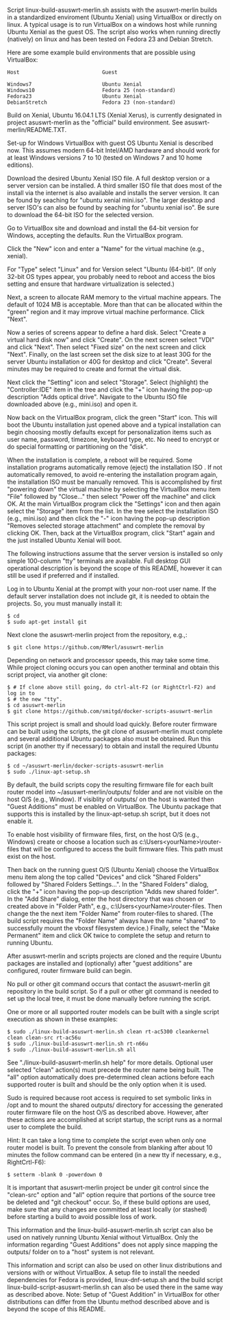 Script linux-build-asuswrt-merlin.sh assists with the asuswrt-merlin builds in a
standardized enviroment (Ubuntu Xenial) using VirtualBox or directly on linux.
A typical usage is to run VirtualBox on a windows host while running Ubuntu
Xenial as the guest OS. The script also works when running directly (natively)
on linux and has been tested on Fedora 23 and Debian Stretch.

Here are some example build environments that are possible using VirtualBox:
```
Host                           Guest

Windows7                       Ubuntu Xenial
Windows10                      Fedora 25 (non-standard)
Fedora23                       Ubuntu Xenial
DebianStretch                  Fedora 23 (non-standard)
```
Build on Xenial, Ubuntu 16.04.1 LTS (Xenial Xerus), is currently designated in
project asuswrt-merlin as the "official" build environment. See
asuswrt-merlin/README.TXT.

Set-up for Windows VirtualBox with guest OS Ubuntu Xenial is described now.
This assumes modern 64-bit Intel/AMD hardware and should work for at least
Windows versions 7 to 10 (tested on Windows 7 and 10 home editions).

Download the desired Ubuntu Xenial ISO file. A full desktop version or a server
version can be installed. A third smaller ISO file that does most of the install
via the internet is also available and installs the server version. It can be
found by seaching for "ubuntu xenial mini.iso". The larger desktop and server
ISO's can also be found by seaching for "ubuntu xenial iso". Be sure to download
the 64-bit ISO for the selected version.

Go to VirtualBox site and download and install the 64-bit version for Windows,
accepting the defaults. Run the VirtualBox program.

Click the "New" icon and enter a "Name" for the virtual machine (e.g., xenial).

For "Type" select "Linux" and for Version select "Ubuntu (64-bit)". (If only
32-bit OS types appear, you probably need to reboot and access the bios
setting and ensure that hardware virtualization is selected.)

Next, a screen to allocate RAM memory to the virtual machine appears. The
default of 1024 MB is acceptable. More than that can be allocated within the
"green" region and it may improve virtual machine performance. Click "Next".

Now a series of screens appear to define a hard disk. Select "Create a virtual
hard disk now" and click "Create". On the next screen select "VDI" and click
"Next". Then select "Fixed size" on the next screen and click "Next". Finally,
on the last screen set the disk size to at least 30G for the server Ubuntu
installation or 40G for desktop and click "Create". Several minutes may be
required to create and format the virtual disk.

Next click the "Setting" icon and select "Storage". Select (highlight) the
"Controller:IDE" item in the tree and click the "+" icon having the pop-up
description "Adds optical drive". Navigate to the Ubuntu ISO file
downloaded above (e.g., mini.iso) and open it.

Now back on the VirtualBox program, click the green "Start" icon. This will
boot the Ubuntu installation just opened above and a typical installation
can begin choosing mostly defaults except for personalization items such as
user name, password, timezone, keyboard type, etc. No need to encrypt or do
special formatting or partitioning on the "disk".

When the installation is complete, a reboot will be required. Some installation
programs automatically remove (eject) the installation ISO . If not
automatically removed, to avoid re-entering the installation program again, the
installation ISO must be manually removed. This is accomplished by first
"powering down" the virtual machine by selecting the VirtualBox menu item "File"
followed by "Close..." then select "Power off the machine" and click OK. At the
main VirtualBox program click the "Settings" icon and then again select the
"Storage" item from the list. In the tree select the installation ISO (e.g.,
mini.iso) and then click the "-" icon having the pop-up description "Removes
selected storage attachment" and complete the removal by clicking OK.  Then,
back at the VirtualBox program, click "Start" again and the just installed
Ubuntu Xenial will boot.

The following instructions assume that the server version is installed so only
simple 100-column "tty" terminals are available.  Full desktop GUI operational
description is beyond the scope of this README, however it can still be used if
preferred and if installed.

Log in to Ubuntu Xenial at the prompt with your non-root user name. If the
default server installation does not include git, it is needed to obtain the
projects.  So, you must manually install it:
```
$ cd
$ sudo apt-get install git
```
Next clone the asuswrt-merlin project from the repository, e.g.,:
```
$ git clone https://github.com/RMerl/asuswrt-merlin
```
Depending on network and processor speeds, this may take some time. While
project cloning occurs you can open another terminal and obtain this script
project, via another git clone:
```
$ # If clone above still going, do ctrl-alt-F2 (or RightCtrl-F2) and log in to
$ # the new "tty".
$ cd asuswrt-merlin
$ git clone https://github.com/smitgd/docker-scripts-asuswrt-merlin
```
This script project is small and should load quickly. Before router firmware can
be built using the scripts, the git clone of asuswrt-merlin must complete and
several additional Ubuntu packages also must be obtained. Run this script (in
another tty if necessary) to obtain and install the required Ubuntu packages:
```
$ cd ~/asuswrt-merlin/docker-scripts-asuswrt-merlin
$ sudo ./linux-apt-setup.sh
```
By default, the build scripts copy the resulting firmware file for each built
router model into ~/asuswrt-merlin/outputs/ folder and are not visible on
the host O/S (e.g., Window). If visiblity of outputs/ on the host is wanted
then "Guest Additions" must be enabled on VirtualBox. The Ubuntu package that
supports this is installed by the linux-apt-setup.sh script, but it does not
enable it.

To enable host visibility of firmware files, first, on the host O/S (e.g.,
Windows) create or choose a location such as c:\Users\<yourName>\router-files
that will be configured to access the built firmware files. This path must exist
on the host.

Then back on the running guest O/S (Ubuntu Xenial) choose the VirtualBox menu
item along the top called "Devices" and click "Shared Folders" followed by
"Shared Folders Settings...". In the "Shared Folders" dialog, click the "+" icon
having the pop-up description "Adds new shared folder".  In the "Add Share"
dialog, enter the host directory that was chosen or created above in "Folder
Path", e.g., c:\Users\<yourName>\router-files. Then change the the next item
"Folder Name" from router-files to shared. (The build script requires the
"Folder Name" always have the name "shared" to successfully mount the vboxsf
filesystem device.) Finally, select the "Make Permanent" item and click OK twice
to complete the setup and return to running Ubuntu.

After asuswrt-merlin and scripts projects are cloned and the require Ubuntu
packages are installed and (optionally) after "guest additions" are configured,
router firmware build can begin.

No pull or other git command occurs that contact the asuswrt-merlin git
repository in the build script. So if a pull or other git command is needed to
set up the local tree, it must be done manually before running the script.

One or more or all supported router models can be built with a single script
execution as shown in these examples:
```
$ sudo ./linux-build-asuswrt-merlin.sh clean rt-ac5300 cleankernel clean clean-src rt-ac56u
$ sudo ./linux-build-asuswrt-merlin.sh rt-n66u
$ sudo ./linux-build-asuswrt-merlin.sh all
```
See "./linux-build-asuswrt-merlin.sh help" for more details. Optional user
selected "clean" action(s) must precede the router name being built. The "all"
option automatically does pre-determined clean actions before each supported
router is built and should be the only option when it is used.

Sudo is required because root access is required to set symbolic links in /opt
and to mount the shared outputs/ directory for accessing the generated router
firmware file on the host O/S as described above. However, after these actions
are accomplished at script startup, the script runs as a normal user to complete
the build.

Hint: It can take a long time to complete the script even when only one router
model is built. To prevent the console from blanking after about 10 minutes
the follow command can be entered (in a new tty if necessary, e.g.,
RightCrtl-F6):
```
$ setterm -blank 0 -powerdown 0
```
It is important that asuswrt-merlin project be under git control since the
"clean-src" option and "all" option require that portions of the source tree be
deleted and "git checkout" occur. So, if these build options are used, make sure
that any changes are committed at least locally (or stashed) before starting a
build to avoid possible loss of work.

This information and the linux-build-asuswrt-merlin.sh script can also be used
on natively running Ubuntu Xenial without VirtualBox. Only the information
regarding "Guest Additions" does not apply since mapping the outputs/ folder
on to a "host" system is not relevant.

This information and script can also be used on other linux distributions and
versions with or without VirtualBox. A setup file to install the needed
dependencies for Fedora is provided, linux-dnf-setup.sh and the build script
linux-build-script-asuswrt-merlin.sh can also be used there in the same way as
described above. Note: Setup of "Guest Addition" in VirtualBox for other
distributions can differ from the Ubuntu method described above and is beyond
the scope of this README.

